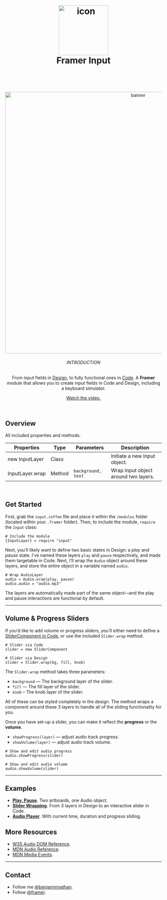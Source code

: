 <h1 align="center">
  <img src="https://d.pr/i/Vz8Icl+" width="160" alt="icon"><br>
  Framer Input<br>
  <br>
</h1>
<br>
<p align="center">  
  <img src="https://d.pr/free/i/A4LMS2+" width="840" alt="banner">
  <br>
  <h6 align="center">INTRODUCTION</h6>
  <p align="center">From input fields in <a href="https://framer.com/features/design?utm_source=github&utm_medium=link&utm_campaign=framer_audio_benjamin">Design</a>, to fully functional ones in <a href="https://framer.com/features/code?utm_source=github&utm_medium=link&utm_campaign=framer_audio_benjamin">Code</a>. A <strong>Framer</strong> module that allows you to create input fields in Code and Design, including a keyboard simulator.</p>
 <p align="center"><a href="https://youtu.be/KCeOa9F3L9A">Watch the video.</a></p>
</p>
<br>

## Overview
All included properties and methods.


| Properties    | Type          | Parameters | Description |
| ------------- | ------------- | ----------- |----------- |
| new InputLayer    | Class  |  | Initiate a new Input object. |
| InputLayer.wrap    | Method  |  `background, text`  | Wrap input object around two layers. |

<br>

## Get Started
First, grab the `input.coffee` file and place it within the `/modules` folder (located within your `.framer` folder).
Then, to include the module, `require` the `Input` class:

```
# Include the module
{InputLayer} = require "input"
```

Next, you’ll likely want to define two basic states in Design: a *play* and *pause* state. I’ve named these layers `play` and `pause` respectively, and made them targetable in Code. Next, I’ll wrap the `Audio` object around these layers, and store the entire object in a variable named `audio`.

```
# Wrap AudioLayer
audio = Audio.wrap(play, pause)
audio.audio = "audio.mp3"
```

The layers are automatically made part of the same object—and the play and pause interactions are functional by default. 

---

## Volume & Progress Sliders
If you’d like to add volume or progress sliders, you’ll either need to define a [SliderComponent in Code](https://framer.com/docs/?utm_source=github&utm_medium=link&utm_campaign=framer_audio_benjamin#slider.slidercomponent), or use the included `Slider.wrap` method. 

```
# Slider via Code
slider = new SliderComponent

# Slider via Design
slider = Slider.wrap(bg, fill, knob)
```

The `Slider.wrap` method takes three parameters:
- `background` — The background layer of the slider.
- `fill` — The fill layer of the slider.
- `knob` – The knob layer of the slider.

All of these can be styled completely in the design. The method wraps a component around these 3 layers to handle all of the sliding functionality for you.

Once you have set-up a slider, you can make it reflect the **progress** or the **volume**.

- `showProgress(layer)` — adjust audio track progress.
- `showVolume(layer)` — adjust audio track volume.

```
# Show and edit audio progress 
audio.showProgress(slider)

# Show and edit audio volume 
audio.showVolume(slider)
```

---

## Examples
- **[Play, Pause](https://framer.cloud/BsbYC)**. Two artboards, one Audio object.
- **[Slider Wrapping](https://framer.cloud/BlHxd).** From 3 layers in Design to an interactive slider in Code.
- **[Audio Player](https://framer.cloud/pHMBF)**. With current time, duration and progress sliding.

## More Resources
- [W3S Audio DOM Reference](https://www.w3schools.com/tags/ref_av_dom.asp).
- [MDN Audio Reference](https://developer.mozilla.org/en-US/docs/Web/HTML/Element/audio).
- [MDN Media Events](https://developer.mozilla.org/en-US/docs/Web/Guide/Events/Media_events).

---

## Contact
- Follow me <a href="https://twitter.com/benjaminnathan">@benjaminnathan</a>.
- Follow <a href="https://twitter.com/framer">@framer</a>.
